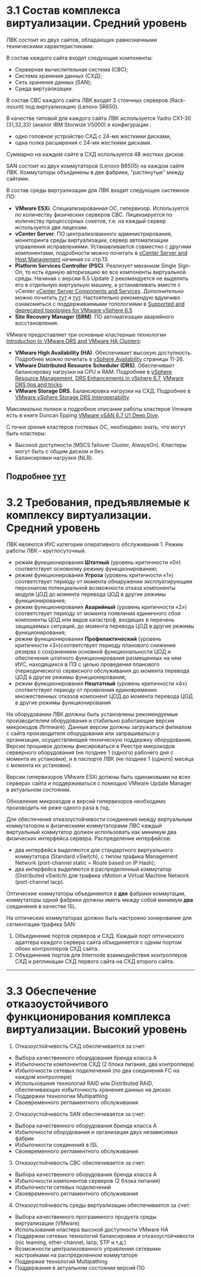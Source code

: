 # **3.1 Состав комплекса виртуализации. Средний уровень**

ЛВК состоит из двух сайтов, обладающих равнозначными техническими характеристиками. 

В состав каждого сайта входят следующие компоненты:
- Серверная вычислительная система (СВС);
- Система хранения данных (СХД);
- Сеть хранения данных (SAN);
- Среда виртуализации.

В состав СВС каждого сайта ЛВК входят 3 стоечных серверов (Rack-mount) под виртуализацию (Lenovo SR650).

В качестве типовой для каждого сайта ЛВК используется Yadro CX1-30 (31,32,33) (аналог IBM Storwize V5000) в конфигурации : 
- одно головное устройство СХД с 24-мя жесткими дисками, 
- одна полка расширения с 24-мя жесткими дисками.

Суммарно на каждом сайте в СХД используется 48 жестких дисков.


SAN состоит из двух коммутаторов (Lenovo B6505) на каждом сайте ЛВК. Коммутаторы объединены в две фабрики, "растянутые" между сайтами.

В состав среды виртуализации для ЛВК входит следующее системное ПО:
- **VMware ESXi**. Специализированная ОС, гипервизор. Используется по количеству физических серверов СВС. Лицензируется по количеству процессорных сокетов, т.е. на каждый сервер используется две лицензии.
- **vCenter Server**. ПО централизованного администрирования, мониторинга среды виртуализации, сервер автоматизации управления исправлениями. Устанавливается совместно с другими компонентами, подробности можно почитать в [vCenter Server and Host Management](https://docs.vmware.com/en/VMware-vSphere/6.7/vsphere-esxi-vcenter-server-67-host-management-guide.pdf) начиная со стр.13. 
- **Platform Services Controller (PSC)**. Реализует механизм Single Sign-On, то есть единую авторизацию во все компоненты виртуальной среды. Начиная с версии 6.5 Update 2 рекомендуется не выделять его в отдельную виртуальую машину, а устанавливать вместе с vCenter [vCenter Server Components and Services](https://docs.vmware.com/en/VMware-vSphere/6.7/com.vmware.vcenter.install.doc/GUID-78933728-7F02-43AF-ABD8-0BDCE10418A6.html). Дополнительно можно почитать [тут](https://medium.com/@pryalukhin/vmware-psc-under-the-hood-51917f72dead) и [тут](https://www.vmgu.ru/news/vmware-vcenter-6-new-architecture). Настоятельно рекомендую вдумчиво ознакомиться с поддерживаемыми топологиями в [Supported and deprecated topologies for VMware vSphere 6.5](https://kb.vmware.com/s/article/2147672)
- **Site Recovery Manager (SRM)**. ПО автоматизации аварийного восстановления. 

VMware предоставляет три основные кластерные технологии [Introduction to VMware DRS and VMware HA Clusters](https://pubs.vmware.com/vsphere-50/index.jsp?topic=%2Fcom.vmware.wssdk.pg.doc_50%2FPG_Ch13_Resources.15.6.html):
- **VMware High Availability (HA)**. Обеспечивает высокую доступность. Подробнее можно почитать в [vSphere Availability](https://docs.vmware.com/en/VMware-vSphere/6.7/vsphere-esxi-vcenter-server-671-availability-guide.pdf) страницы 11-26.
- **VMware Distributed Resource Scheduler (DRS)**. Обеспечивает балансировку нагрузки на CPU и RAM. Подробнее в [vSphere Resource Management](https://docs.vmware.com/en/VMware-vSphere/6.7/vsphere-esxi-vcenter-server-67-resource-management-guide.pdf), [DRS Enhancements in vSphere 6.7](https://www.vmware.com/content/dam/digitalmarketing/vmware/en/pdf/techpaper/performance/drs-enhancements-vsphere67-perf.pdf), [VMware DRS tips and tricks](https://4sysops.com/archives/vmware-drs-tips-and-tricks/).
- **VMware Storage DRS**. Балансировка нагрузки на СХД. Подробнее в [VMware vSphere Storage DRS Interoperability](https://www.vmware.com/techpapers/2012/vmware-vsphere-storage-drs-interoperability-10286.html)

Максимально полное и подробное описание работы кластеров Vmware есть в книге Duncan Epping [VMware vSAN 6.7 U1 Deep Dive](https://www.amazon.com/gp/product/B07L8CNZ53/ref=dbs_a_def_rwt_hsch_vapi_tkin_p1_i0). 

С точки зрения кластеров гостевых ОС, необходимо знать, что могут быть кластеры:
- Высокой доступности (MSCS failover Cluster, AlwaysOn). Кластеры могут быть с общим диском и без.
- Балансировки нагрузки (NLB). 

Подробнее [тут](https://www.pcweek.ua/themes/detail.php?ID=120798)
----------------------------------------------------------------------------------

# **3.2 Требования, предъявляемые к комплексу виртуализации. Средний уровень**

ЛВК являются ИУС категории оперативного обслуживания 1.
Режим работы ЛВК – круглосуточный.

- режим функционирования **Штатный** (уровень критичности «0») соответствует основному режиму функционированию;
- режим функционирования **Угроза** (уровень критичности «1») соответствует периоду от момента обнаружении эксплуатирующим персоналом потенциальной возможности отказа компоненты модуля ЦОД до момента перевода ЦОД в другие режимы функционирования;
- режим функционирования **Аварийный** (уровень критичности «2») соответствует периоду от момента появления единичного сбоя компоненты ЦОД или видов катастроф, входящих в перечень защищаемых ситуаций, до момента перевода ЦОД в другие режимы функционирования;
- режим функционирования **Профилактический** (уровень критичности «3»)соответствует периоду планового снижение резерва с сохранением основной функциональности ЦОД и обеспечения штатного функционирования размещенных на нем ИУС, находящихся в ПЭ с целью проведения планового (периодического) сервисного обслуживания до момента перевода ЦОД в другие режимы функционирования;
- режим функционирования **Нештатный** (уровень критичности «4») соответствует периоду от проявления единовременно множественных отказов компонент ЦОД до момента перевода ЦОД в другие режимы функционирования

На оборудовании ЛВК должны быть установлены рекомендуемые производителем оборудования и стабильно работающие версии микрокодов (firmware). Данные версии должны загружаться филиалом с сайта производителя оборудования или запрашиваться у организации, осуществляющей техническую поддержку оборудования. Версии прошивок должны фиксироваться в Реестре микрокодов серверного оборудования (не позднее 1 (одного) рабочего дня с момента их установки), и в паспорте ЛВК (не позднее 1 (одного) месяца с момента их установки).

Версии гипервизоров VMware ESXi должны быть одинаковыми на всех серверах сайта и поддерживаться с помощью VMware Update Manager в актуальном состоянии.

Обновление микрокодов и версий гипервизоров необходимо производить не реже одного раза в год. 

Для обеспечения отказоустойчивости соединения между виртуальным коммутатором и физическими коммутаторами ЛВС каждый виртуальный коммутатор должен использовать как минимум два физических интерфейса сервера. 
Распределение интерфейсов:
- два интерфейса выделяются для стандартного виртуального коммутатора (Standard vSwitch), с типом трафика Management Network (port-channel static = Route based on IP Hash);
-	два интерфейса выделяются в распределенный коммутатор (Distributed vSwitch) для трафика vMotion и Virtual Machine Network (port-channel lacp).

Оптические коммутаторы объединяются в **две** фабрики коммутации, коммутаторы одной фабрики должны иметь между собой минимум **два** соединения в качестве ISL. 

На оптических коммутаторах должно быть настроено зонирование для сегментации трафика SAN:
1.	Объединение портов серверов и СХД. Каждый порт оптического адаптера каждого сервера  сайта объединяется с одним портом обоих контроллеров СХД сайта.
1. Объединение портов для Internode взаимодействия контроллеров СХД и репликации СХД первого сайта на СХД второго сайта.
------------------------------------------------------------------------------------------------------------------------

# **3.3 Обеспечение отказоустойчивого функционирования комплекса виртуализации. Высокий уровень** 

1. Отказоустойчивость СХД обеспечивается за счет:
  - Выбора качественного оборудования бренда класса А
  - Избыточности компонентов СХД (2 блока питания, два контроллера)
  - Избыточности сетевых подключений (по два соединения FC на каждом контроллере)
  - Использования технологий RAID или Distributed RAID, обеспечивающих избыточность хранения данных на дисках
  - Поддержки технологии Multipathing
  - Своевременного регламентного обслуживания
2. Отказоустойчивость SAN обеспечивается за счет:
  - Выбора качественного оборудования бренда класса А
  - Избыточности оборудования и организации двух независимых фабрик
  - Избыточности соединений в ISL
  - Своевременного регламентного обслуживания
3. Отказоустойчивость СВС обеспечивается за счет:
  - Выбора качественного оборудования бренда класса А
  - Избыточности компонентов серверов (2 блока питания)
  - Избыточности сетевых подключений
  - Своевременного регламентного обслуживания
4. Отказоустойчивость среды виртуализации обеспечивается за счет:
  - Выбора качественного программного продукта среды виртуализации (VMware)
  - Использования кластера высокой доступности VMware HA
  - Поддержки сетевых технологий балансировки и отказоустойчивости (nic teaming, ether-channel, lacp, STP и т.д.)
  - Возможности централизованного управления сетевыми настройками на распределенном коммутаторе
  - Поддержке технологий Multipathing
  - Поддержания в актуальном состоянии версий ПО


